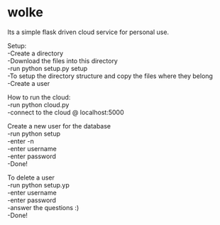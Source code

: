 # wolke
Its a simple flask driven cloud service for personal use.

 Setup:<br>
  -Create a directory<br>
  -Download the files into this directory<br>
  -run python setup.py setup<br>
  -To setup the directory structure and copy the files where they belong<br>
  -Create a user<br>
  
 How to run the cloud:<br>
  -run python cloud.py<br>
  -connect to the cloud @ localhost:5000<br>
  
 Create a new user for the database<br>
  -run python setup<br>
  -enter -n<br>
  -enter username<br>
  -enter password<br>
  -Done!<br>
  
 To delete a user <br>
  -run python setup.yp<br>
  -enter username<br>
  -enter password<br>
  -answer the questions :)<br>
  -Done!<br>
